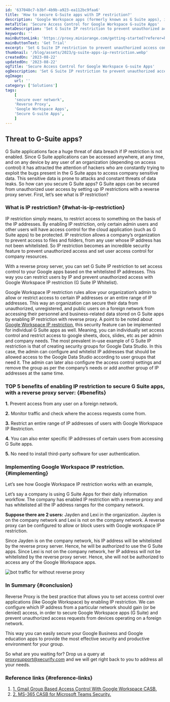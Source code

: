 ```yaml
---
id: '637048c7-b3bf-4b9b-a923-ea112bc9faa6'
title: 'How to secure G-Suite apps with IP restriction?'
description: 'Google Workspace apps (formerly known as G Suite apps), is a collection of an entire set of productivity apps, such as Google Drive, Docs, Sheets, Slides, Gmail, Google Meet, Google Classroom, etc, which are used by companies, enterprises, universities, schools, and many more, on a daily basis to collaborate on, share, store and edit data of the organization by setting individual or group user access control for the best G Suite security practice.'
metaTitle: 'Secure Access Control for Google Workspace G-suite Apps'
metaDescription: 'Set G Suite IP restriction to prevent unauthorized access control for G Suite apps from devices and users not on the network with G Suite IP restriction. '
keywords: ''
mainButtonLink: 'https://proxy.miniorange.com/getting-started?referer=https://www.miniorange.com/blog/secure-access-control-for-google-workspace-gsuite-apps/'
mainButtonText: 'Get Trial'
excerpt: 'Set G Suite IP restriction to prevent unauthorized access control for G Suite apps from devices and users not on the network with G Suite IP restriction.'
thumbnail: '/blog/assets/2023/g-suite-apps-ip-restriction.webp'
createdOn: '2023-08-22'
updatedOn: '2023-08-22'
ogTitle: 'Secure Access Control for Google Workspace G-suite Apps'
ogDescription: 'Set G Suite IP restriction to prevent unauthorized access control for G Suite apps from devices and users not on the network with G Suite IP restriction.'
ogImage:
    url: ''
category: ['Solutions']
tags:
    [
	'secure over network',
    'Reverse Proxy',
    'Google Workspace Apps',
    'Secure G-suite Apps',
    ]
---
```



## Threat to G-Suite apps?

G Suite applications face a huge threat of data breach if IP restriction is not enabled. Since G Suite applications can be accessed anywhere, at any time, and on any device by any user of an organization (depending on access control) it has attracted the attention of hackers who are constantly trying to exploit the bugs present in the G Suite apps to access company sensitive data. This sensitive data is prone to attacks and constant threats of data leaks. So how can you secure G Suite apps? G Suite apps can be secured from unauthorized user access by setting up IP restrictions with a reverse proxy server. First, let’s see what is IP restriction?


### What is IP restriction? {#what-is-ip-restriction}

IP restriction simply means, to restrict access to something on the basis of the IP addresses. By enabling IP restriction, only certain admin users and other users will have access control for the cloud application (such as G Suite apps) to be protected. IP restriction allows a company’s organization to prevent access to files and folders, from any user whose IP address has not been whitelisted. So IP restriction becomes an incredible security feature to prevent unauthorized access and set user access control for company resources.

With a reverse proxy server, you can set G Suite IP restriction to set access control to your Google apps based on the whitelisted IP addresses. This way you can restrict users by IP and prevent unauthorized access with Google Workspace IP restriction (G Suite IP Whitelist).

Google Workspace IP restriction rules allow your organization’s admin to allow or restrict access to certain IP addresses or an entire range of IP addresses. This way an organization can secure their data from unauthorized, unregistered, and public users on a foreign network from accessing their personnel and business-related data stored on G Suite apps by enabling IP restriction with reverse proxy. A point to be noted about [Google Workspace IP restriction](https://www.miniorange.com/reverse-proxy/google-workspace-account-security), this security feature can be implemented for individual G Suite apps as well. Meaning, you can individually set access control and restrict access to google sheets, docs, slides, etc as per admin and company needs. The most prevalent in-use example of G Suite IP restriction is that of creating security groups for Google Data Studio. In this case, the admin can configure and whitelist IP addresses that should be allowed access to the Google Data Studio according to user groups that need it. The admin can later also configure the access control settings and remove the group as per the company’s needs or add another group of IP addresses at the same time.

### TOP 5 benefits of enabling IP restriction to secure G Suite apps, with a reverse proxy server: {#benefits}

**1.** Prevent access from any user on a foreign network.

**2.** Monitor traffic and check where the access requests come from.

**3.** Restrict an entire range of IP addresses of users with Google Workspace IP Restriction.

**4.** You can also enter specific IP addresses of certain users from accessing G Suite apps.

**5.** No need to install third-party software for user authentication.


### Implementing Google Workspace IP restriction. {#implementing}

Let’s see how Google Workspace IP restriction works with an example,

Let’s say a company is using G Suite Apps for their daily information workflow. The company has enabled IP restriction with a reverse proxy and has whitelisted all the IP address ranges for the company network.

**Suppose there are 2 users:** Jayden and Lexi in the organization. Jayden is on the company network and Lexi is not on the company network. A reverse proxy can be configured to allow or block users with Google workspace IP restriction.

Since Jayden is on the company network, his IP address will be whitelisted by the reverse proxy server. Hence, he will be authorized to use the G Suite apps. Since Lexi is not on the company network, her IP address will not be whitelisted by the reverse proxy server. Hence, she will not be authorized to access any of the Google Workspace apps.

![bot traffic for without reverse proxy](/blog/assets/2023/reverse-proxy-network-g-suite.webp)

### In Summary {#conclusion}

Reverse Proxy is the best practice that allows you to set access control over applications (like Google Workspace) by enabling IP restriction. We can configure which IP address from a particular network should gain (or be denied) access, in order to secure Google Workspace apps (G Suite) and prevent unauthorized access requests from devices operating on a foreign network.

This way you can easily secure your Google Business and Google education apps to provide the most effective security and productive environment for your group.

So what are you waiting for? Drop us a query at [proxysupport@xecurify.com](mailto:proxysupport@xecurify.com) and we will get right back to you to address all your needs.

### Reference links  {#reference-links}

1. [1. Gmail Group Based Access Control With Google Workspace CASB.](https://www.miniorange.com/blog/gmail-group-based-access-control-with-google-workspace-casb/)
2. [2. MS-365 CASB for Microsoft Teams Security.](https://www.miniorange.com/blog/ms-365-casb-for-microsoft-teams-security/)



